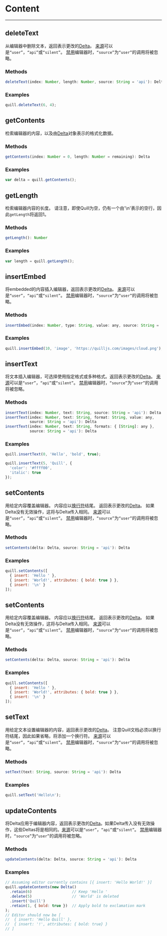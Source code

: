 # Content
---
## deleteText
从编辑器中删除文本，返回表示更改的[Delta](https://quilljs.com/guides/designing-the-delta-format/)。 [来源](https://quilljs.com/docs/api/#events)可以是`“user”`，`“api”`或`“silent”`。 [禁用](https://quilljs.com/docs/api/#disable)编辑器时，`“source”`为`“user”`的调用将被忽略。

### Methods
```javascript
deleteText(index: Number, length: Number, source: String = 'api'): Delta
```

### Examples
```javascript
quill.deleteText(6, 4);
```

## getContents
检索编辑器的内容，以及由[Delta](https://quilljs.com/guides/designing-the-delta-format/)对象表示的格式化数据。

### Methods
```javascript
getContents(index: Number = 0, length: Number = remaining): Delta
```

### Examples
```javascript
var delta = quill.getContents();
```

## getLength
检索编辑器内容的长度。 请注意，即使Quill为空，仍有一个由'\n'表示的空行，因此`getLength`将返回1。

### Methods
```javascript
getLength(): Number
```

### Examples
```javascript
var length = quill.getLength();
```

## insertEmbed
将embedded的内容插入编辑器，返回表示更改的[Delta](https://quilljs.com/guides/designing-the-delta-format/)。 [来源](https://quilljs.com/docs/api/#events)可以是`“user”`，`“api”`或`“silent”`。 [禁用](https://quilljs.com/docs/api/#disable)编辑器时，`“source”`为`“user”`的调用将被忽略。

### Methods
```javascript
insertEmbed(index: Number, type: String, value: any, source: String = 'api'): Delta
```

### Examples
```javascript
quill.insertEmbed(10, 'image', 'https://quilljs.com/images/cloud.png');
```

## insertText
将文本插入编辑器，可选择使用指定格式或多种格式。返回表示更改的[Delta](https://quilljs.com/guides/designing-the-delta-format/)。 [来源](https://quilljs.com/docs/api/#events)可以是`“user”`，`“api”`或`“silent”`。 [禁用](https://quilljs.com/docs/api/#disable)编辑器时，`“source”`为`“user”`的调用将被忽略。

### Methods
```javascript
insertText(index: Number, text: String, source: String = 'api'): Delta
insertText(index: Number, text: String, format: String, value: any,
           source: String = 'api'): Delta
insertText(index: Number, text: String, formats: { [String]: any },
           source: String = 'api'): Delta
```

### Examples
```javascript
quill.insertText(0, 'Hello', 'bold', true);

quill.insertText(5, 'Quill', {
  'color': '#ffff00',
  'italic': true
});
```

## setContents
用给定内容覆盖编辑器。 内容应以[换行符](https://quilljs.com/docs/delta/#line-formatting)结尾。 返回表示更改的[Delta](https://quilljs.com/guides/designing-the-delta-format/)。 如果Delta没有无效操作，这将与Delta传入相同。 [来源](https://quilljs.com/docs/api/#events)可以是`“user”`，`“api”`或`“silent”`。 [禁用](https://quilljs.com/docs/api/#disable)编辑器时，`“source”`为`“user”`的调用将被忽略。

### Methods
```javascript
setContents(delta: Delta, source: String = 'api'): Delta
```

### Examples
```javascript
quill.setContents([
  { insert: 'Hello ' },
  { insert: 'World!', attributes: { bold: true } },
  { insert: '\n' }
]);
```

## setContents
用给定内容覆盖编辑器。 内容应以[换行符](https://quilljs.com/docs/delta/#line-formatting)结尾。 返回表示更改的[Delta](https://quilljs.com/guides/designing-the-delta-format/)。 如果Delta没有无效操作，这将与Delta传入相同。 [来源](https://quilljs.com/docs/api/#events)可以是`“user”`，`“api”`或`“silent”`。 [禁用](https://quilljs.com/docs/api/#disable)编辑器时，`“source”`为`“user”`的调用将被忽略。

### Methods
```javascript
setContents(delta: Delta, source: String = 'api'): Delta
```

### Examples
```javascript
quill.setContents([
  { insert: 'Hello ' },
  { insert: 'World!', attributes: { bold: true } },
  { insert: '\n' }
]);
```

## setText
用给定文本设置编辑器的内容，返回表示更改的[Delta](https://quilljs.com/guides/designing-the-delta-format/)。 注意Quill文档必须以换行符结尾，因此如果省略，将添加一个换行符。 [来源](https://quilljs.com/docs/api/#events)可以是`“user”`，`“api”`或`“silent”`。 [禁用](https://quilljs.com/docs/api/#disable)编辑器时，`“source”`为`“user”`的调用将被忽略。

### Methods
```javascript
setText(text: String, source: String = 'api'): Delta
```

### Examples
```javascript
quill.setText('Hello\n');
```

## updateContents
将Delta应用于编辑器内容，返回表示更改的[Delta](https://quilljs.com/guides/designing-the-delta-format/)。如果Delta传入没有无效操作，这些Deltas将是相同的。[来源](https://quilljs.com/docs/api/#events)可以是`“user”`，`“api”`或`“silent”`。 [禁用](https://quilljs.com/docs/api/#disable)编辑器时，`“source”`为`“user”`的调用将被忽略。

### Methods
```javascript
updateContents(delta: Delta, source: String = 'api'): Delta
```

### Examples
```javascript
// Assuming editor currently contains [{ insert: 'Hello World!' }]
quill.updateContents(new Delta()
  .retain(6)                  // Keep 'Hello '
  .delete(5)                  // 'World' is deleted
  .insert('Quill')
  .retain(1, { bold: true })  // Apply bold to exclamation mark
);
// Editor should now be [
//  { insert: 'Hello Quill' },
//  { insert: '!', attributes: { bold: true} }
// ]
```